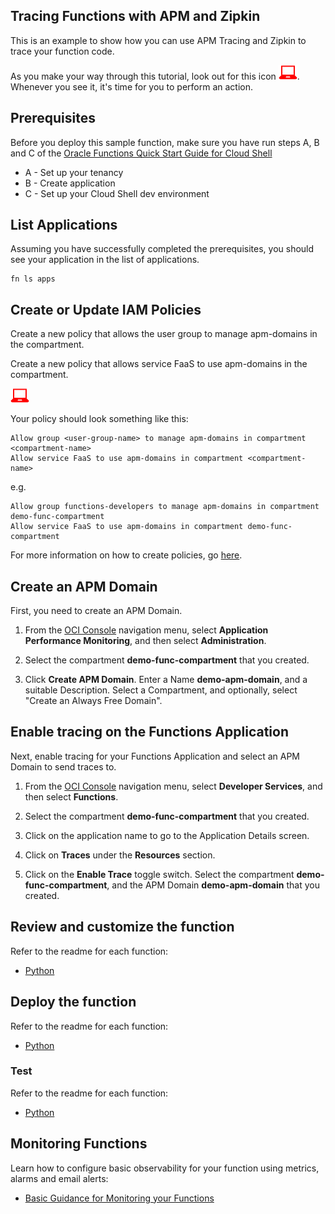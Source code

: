 ## Tracing Functions with APM and Zipkin
 
This is an example to show how you can use APM Tracing and Zipkin to trace your function code.

As you make your way through this tutorial, look out for this icon ![user input icon](./images/userinput.png).
Whenever you see it, it's time for you to perform an action.


## Prerequisites

Before you deploy this sample function, make sure you have run steps A, B 
and C of the [Oracle Functions Quick Start Guide for Cloud Shell](https://www.oracle.com/webfolder/technetwork/tutorials/infographics/oci_functions_cloudshell_quickview/functions_quickview_top/functions_quickview/index.html)
* A - Set up your tenancy
* B - Create application
* C - Set up your Cloud Shell dev environment


## List Applications 

Assuming you have successfully completed the prerequisites, you should see your 
application in the list of applications.

```
fn ls apps
```


## Create or Update IAM Policies

Create a new policy that allows the user group to manage apm-domains in the compartment. 

Create a new policy that allows service FaaS to use apm-domains in the compartment.

![user input icon](./images/userinput.png)

Your policy should look something like this:
```
Allow group <user-group-name> to manage apm-domains in compartment <compartment-name>
Allow service FaaS to use apm-domains in compartment <compartment-name>
```
e.g.
```
Allow group functions-developers to manage apm-domains in compartment demo-func-compartment
Allow service FaaS to use apm-domains in compartment demo-func-compartment
```

For more information on how to create policies, go [here](https://docs.cloud.oracle.com/iaas/Content/Identity/Concepts/policysyntax.htm).


## Create an APM Domain

First, you need to create an APM Domain. 

1. From the [OCI Console](https://cloud.oracle.com) navigation menu, select **Application Performance Monitoring**, and then select **Administration**.

2. Select the compartment **demo-func-compartment** that you created.

3. Click **Create APM Domain**. Enter a Name **demo-apm-domain**, and a suitable Description. Select a Compartment, and optionally, select "Create an Always Free Domain".


## Enable tracing on the Functions Application

Next, enable tracing for your Functions Application and select an APM Domain to send traces to.

1. From the [OCI Console](https://cloud.oracle.com) navigation menu, select **Developer Services**, and then select **Functions**.

2. Select the compartment **demo-func-compartment** that you created.

3. Click on the application name to go to the Application Details screen.

4. Click on **Traces** under the **Resources** section.

5. Click on the **Enable Trace** toggle switch. Select the compartment **demo-func-compartment**, and the APM Domain **demo-apm-domain** that you created.


## Review and customize the function

Refer to the readme for each function:

* [Python](./python/README.md)


## Deploy the function

Refer to the readme for each function:

* [Python](./python/README.md)


### Test

Refer to the readme for each function:

* [Python](./python/README.md)


## Monitoring Functions

Learn how to configure basic observability for your function using metrics, alarms and email alerts:
* [Basic Guidance for Monitoring your Functions](../basic-observability/functions.md)
